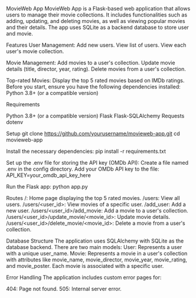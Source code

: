 MovieWeb App
MovieWeb App is a Flask-based web application that allows users to manage their movie collections.
It includes functionalities such as adding, updating, and deleting movies, as well as viewing popular movies and their details.
The app uses SQLite as a backend database to store user and movie.

Features
User Management:
Add new users.
View list of users.
View each user's movie collection.

Movie Management:
Add movies to a user's collection.
Update movie details (title, director, year, rating).
Delete movies from a user's collection.

Top-rated Movies:
Display the top 5 rated movies based on IMDb ratings.
Before you start, ensure you have the following dependencies installed:
Python 3.8+ (or a compatible version)

Requirements

Python 3.8+ (or a compatible version)
Flask
Flask-SQLAlchemy
Requests
dotenv

Setup
git clone https://github.com/yourusername/movieweb-app.git
cd movieweb-app

Install the necessary dependencies:
pip install -r requirements.txt

Set up the .env file for storing the API key (OMDb API):
Create a file named .env in the config directory.
Add your OMDb API key to the file:
API_KEY=your_omdb_api_key_here

Run the Flask app:
python app.py

Routes
/: Home page displaying the top 5 rated movies.
/users: View all users.
/users/<user_id>: View movies of a specific user.
/add_user: Add a new user.
/users/<user_id>/add_movie: Add a movie to a user's collection.
/users/<user_id>/update_movie/<movie_id>: Update movie details.
/users/<user_id>/delete_movie/<movie_id>: Delete a movie from a user's collection.

Database Structure
The application uses SQLAlchemy with SQLite as the database backend. There are two main models:
User: Represents a user with a unique user_name.
Movie: Represents a movie in a user's collection with attributes like
movie_name, movie_director, movie_year, movie_rating, and movie_poster. Each movie is associated with a specific user.

Error Handling
The application includes custom error pages for:

404: Page not found.
505: Internal server error.






